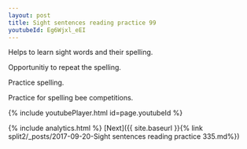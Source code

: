 ```yaml
---
layout: post
title: Sight sentences reading practice 99
youtubeId: Eg6Wjxl_eEI
---
```

 
 
Helps to learn sight words and their spelling.

Opportunitiy to repeat the spelling. 

Practice spelling. 
 
Practice for spelling bee competitions. 
 
{% include youtubePlayer.html id=page.youtubeId %}
 
 
{% include analytics.html %} 
[Next]({{ site.baseurl }}{% link  split2/_posts/2017-09-20-Sight sentences reading practice 335.md%})
 
